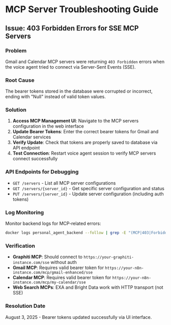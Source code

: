 # MCP Server Troubleshooting Guide

## Issue: 403 Forbidden Errors for SSE MCP Servers

### Problem
Gmail and Calendar MCP servers were returning `403 Forbidden` errors when the voice agent tried to connect via Server-Sent Events (SSE).

### Root Cause
The bearer tokens stored in the database were corrupted or incorrect, ending with "Null" instead of valid token values.

### Solution
1. **Access MCP Management UI**: Navigate to the MCP servers configuration in the web interface
2. **Update Bearer Tokens**: Enter the correct bearer tokens for Gmail and Calendar services
3. **Verify Update**: Check that tokens are properly saved to database via API endpoint
4. **Test Connection**: Restart voice agent session to verify MCP servers connect successfully

### API Endpoints for Debugging
- `GET /servers` - List all MCP server configurations
- `GET /servers/{server_id}` - Get specific server configuration and status
- `PUT /servers/{server_id}` - Update server configuration (including auth tokens)

### Log Monitoring
Monitor backend logs for MCP-related errors:
```bash
docker logs personal_agent_backend --follow | grep -E "(MCP|403|Forbidden)"
```

### Verification
- **Graphiti MCP**: Should connect to `https://your-graphiti-instance.com/sse` without auth
- **Gmail MCP**: Requires valid bearer token for `https://your-n8n-instance.com/mcp/gmail-enhanced/sse`
- **Calendar MCP**: Requires valid bearer token for `https://your-n8n-instance.com/mcp/my-calendar/sse`
- **Web Search MCPs**: EXA and Bright Data work with HTTP transport (not SSE)

### Resolution Date
August 3, 2025 - Bearer tokens updated successfully via UI interface.